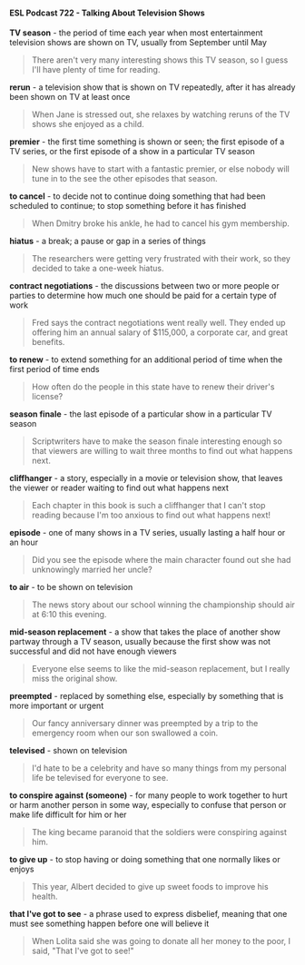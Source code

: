 #### ESL Podcast 722 - Talking About Television Shows

**TV season** - the period of time each year when most entertainment television
shows are shown on TV, usually from September until May

> There aren't very many interesting shows this TV season, so I guess I'll have
plenty of time for reading.

**rerun** - a television show that is shown on TV repeatedly, after it has already
been shown on TV at least once

> When Jane is stressed out, she relaxes by watching reruns of the TV shows
she enjoyed as a child.

**premier** - the first time something is shown or seen; the first episode of a TV
series, or the first episode of a show in a particular TV season

> New shows have to start with a fantastic premier, or else nobody will tune in to
the see the other episodes that season.

**to cancel** - to decide not to continue doing something that had been scheduled
to continue; to stop something before it has finished

> When Dmitry broke his ankle, he had to cancel his gym membership.

**hiatus** - a break; a pause or gap in a series of things

> The researchers were getting very frustrated with their work, so they decided to
take a one-week hiatus.

**contract negotiations** - the discussions between two or more people or parties
to determine how much one should be paid for a certain type of work

> Fred says the contract negotiations went really well. They ended up offering
him an annual salary of $115,000, a corporate car, and great benefits.

**to renew** - to extend something for an additional period of time when the first
period of time ends

> How often do the people in this state have to renew their driver's license?

**season finale** - the last episode of a particular show in a particular TV season

> Scriptwriters have to make the season finale interesting enough so that viewers
are willing to wait three months to find out what happens next.

**cliffhanger** - a story, especially in a movie or television show, that leaves the
viewer or reader waiting to find out what happens next

> Each chapter in this book is such a cliffhanger that I can't stop reading because
I'm too anxious to find out what happens next!

**episode** - one of many shows in a TV series, usually lasting a half hour or an
hour

> Did you see the episode where the main character found out she had
unknowingly married her uncle?

**to air** - to be shown on television

> The news story about our school winning the championship should air at 6:10
this evening.

**mid-season replacement** - a show that takes the place of another show
partway through a TV season, usually because the first show was not successful
and did not have enough viewers

> Everyone else seems to like the mid-season replacement, but I really miss the
original show.

**preempted** - replaced by something else, especially by something that is more
important or urgent

> Our fancy anniversary dinner was preempted by a trip to the emergency room
when our son swallowed a coin.

**televised** - shown on television

> I'd hate to be a celebrity and have so many things from my personal life be
televised for everyone to see.

**to conspire against (someone)** - for many people to work together to hurt or
harm another person in some way, especially to confuse that person or make life
difficult for him or her

> The king became paranoid that the soldiers were conspiring against him.

**to give up** - to stop having or doing something that one normally likes or enjoys

> This year, Albert decided to give up sweet foods to improve his health.

**that I've got to see** - a phrase used to express disbelief, meaning that one must
see something happen before one will believe it

> When Lolita said she was going to donate all her money to the poor, I said,
"That I've got to see!"

